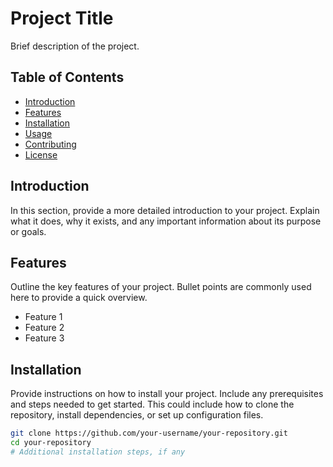 # Project Title

Brief description of the project.

## Table of Contents
- [Introduction](#introduction)
- [Features](#features)
- [Installation](#installation)
- [Usage](#usage)
- [Contributing](#contributing)
- [License](#license)

## Introduction

In this section, provide a more detailed introduction to your project. Explain what it does, why it exists, and any important information about its purpose or goals.

## Features

Outline the key features of your project. Bullet points are commonly used here to provide a quick overview.

- Feature 1
- Feature 2
- Feature 3

## Installation

Provide instructions on how to install your project. Include any prerequisites and steps needed to get started. This could include how to clone the repository, install dependencies, or set up configuration files.

```bash
git clone https://github.com/your-username/your-repository.git
cd your-repository
# Additional installation steps, if any
